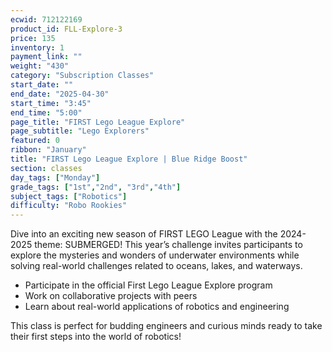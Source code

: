 ```yaml
---
ecwid: 712122169
product_id: FLL-Explore-3
price: 135
inventory: 1
payment_link: ""
weight: "430"
category: "Subscription Classes"
start_date: ""
end_date: "2025-04-30"
start_time: "3:45"
end_time: "5:00"
page_title: "FIRST Lego League Explore"
page_subtitle: "Lego Explorers"
featured: 0
ribbon: "January"
title: "FIRST Lego League Explore | Blue Ridge Boost"
section: classes
day_tags: ["Monday"]
grade_tags: ["1st","2nd", "3rd","4th"]
subject_tags: ["Robotics"]
difficulty: "Robo Rookies"
---
```

<p><strong></strong></p><p>Dive into an exciting new season of FIRST LEGO League with the 2024-2025 theme: SUBMERGED! This year’s challenge invites participants to explore the mysteries and wonders of underwater environments while solving real-world challenges related to oceans, lakes, and waterways.</p><ul>
	<li>Participate in the official First Lego League Explore program</li>
	<li>Work on collaborative projects with peers</li>
	<li>Learn about real-world applications of robotics and engineering</li>
</ul><p>This class is perfect for budding engineers and curious minds ready to take their first steps into the world of robotics!</p>
